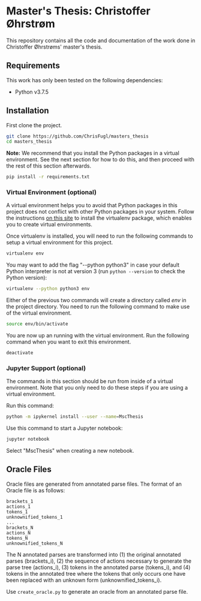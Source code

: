 # Master's Thesis: Christoffer Øhrstrøm
This repository contains all the code and documentation of the work done in Christoffer Øhrstrøms' master's thesis.

## Requirements
This work has only been tested on the following dependencies:

* Python v3.7.5

## Installation
First clone the project.

``` sh
git clone https://github.com/ChrisFugl/masters_thesis
cd masters_thesis
```

**Note:** We recommend that you install the Python packages in a virtual environment. See the next section for how to do this, and then proceed with the rest of this section afterwards.

``` sh
pip install -r requirements.txt
```

### Virtual Environment (optional)
A virtual environment helps you to avoid that Python packages in this project does not conflict with other Python packages in your system. Follow the instructions [on this site](https://virtualenv.pypa.io/en/stable/installation/) to install the virtualenv package, which enables you to create virtual environments.

Once virtualenv is installed, you will need to run the following commands to setup a virtual environment for this project.

``` sh
virtualenv env
```

You may want to add the flag "--python python3" in case your default Python interpreter is not at version 3 (run ```python --version``` to check the Python version):

``` sh
virtualenv --python python3 env
```

Either of the previous two commands will create a directory called *env* in the project directory. You need to run the following command to make use of the virtual environment.

``` sh
source env/bin/activate
```

You are now up an running with the virtual environment. Run the following command when you want to exit this environment.

``` sh
deactivate
```

### Jupyter Support (optional)
The commands in this section should be run from inside of a virtual environment. Note that you only need to do these steps if you are using a virtual environment.

Run this command:

``` sh
python -m ipykernel install --user --name=MscThesis
```

Use this command to start a Jupyter notebook:

``` sh
jupyter notebook
```

Select "MscThesis" when creating a new notebook.

## Oracle Files
Oracle files are generated from annotated parse files. The format of an Oracle file is as follows:

```
brackets_1
actions_1
tokens_1
unknownified_tokens_1
...
brackets_N
actions_N
tokens_N
unknownified_tokens_N
```

The N annotated parses are transformed into (1) the original annotated parses (brackets_i), (2) the sequence of actions necessary to generate the parse tree (actions_i), (3) tokens in the annotated parse (tokens_i), and (4) tokens in the annotated tree where the tokens that only occurs one have been replaced with an unknown form (unknownified_tokens_i).

Use `create_oracle.py` to generate an oracle from an annotated parse file.
